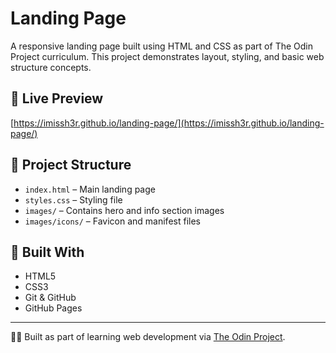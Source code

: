 # Landing Page

A responsive landing page built using HTML and CSS as part of The Odin Project curriculum. This project demonstrates layout, styling, and basic web structure concepts.

## 🔗 Live Preview

[https://imissh3r.github.io/landing-page/](https://imissh3r.github.io/landing-page/)

## 📁 Project Structure

- `index.html` – Main landing page  
- `styles.css` – Styling file  
- `images/` – Contains hero and info section images  
- `images/icons/` – Favicon and manifest files

## 🚀 Built With

- HTML5  
- CSS3  
- Git & GitHub  
- GitHub Pages

---

👨‍💻 Built as part of learning web development via [The Odin Project](https://www.theodinproject.com/).
